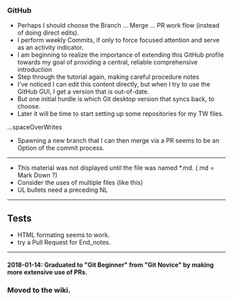 <h3> GitHub </h3>

* Perhaps I should choose the Branch ... Merge ... PR work flow (instead of doing direct edits).
* I perform weekly Commits, if only to force focused attention and serve as an activity indicator.
* I am beginning to realize the importance of extending this GitHub profile towards my goal of providing a central, reliable comprehensive introduction
* Step through the tutorial again, making careful procedure notes
* I've noticed I can edit this content directly, but when I try to use the GitHub GUI, I get a version that is out-of-date.
* But one initial hurdle is which Git desktop version that syncs back, to choose.
* Later it will be time to start setting up some repositories for my TW files.


...spaceOverWrites

* Spawning a new branch that I can then merge via a PR seems to be an Option of the commit process.

<hr>

* This material was not displayed until the file was named *.md. ( md = Mark Down ?) <br>
* Consider the uses of multiple files (like this)
* UL bullets need a preceding NL

<hr>
<h2> Tests </h2>

* HTML formating seems to work.
* try a Pull Request for End_notes.

<hr>

#### 2018-01-14: Graduated to "Git Beginner" from "Git Novice" by making more extensive use of PRs.
### Moved to the wiki.
